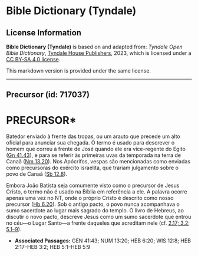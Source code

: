 # Bible Dictionary (Tyndale)

## License Information

**Bible Dictionary (Tyndale)** is based on and adapted from: _Tyndale Open Bible Dictionary_, [Tyndale House Publishers](https://tyndaleopenresources.com/), 2023, which is licensed under a [CC BY-SA 4.0 license](https://creativecommons.org/licenses/by-sa/4.0/legalcode.en).

This markdown version is provided under the same license.



--------------------------------

## Precursor (id: 717037)

PRECURSOR\*
===========

Batedor enviado à frente das tropas, ou um arauto que precede um alto oficial para anunciar sua chegada. O termo é usado para descrever o homem que correu à frente de José quando ele era vice\-regente do Egito ([Gn 41\.43](https://ref.ly/Gen41:43)), e para se referir às primeiras uvas da temporada na terra de Canaã ([Nm 13\.20](https://ref.ly/Num13:20)). Nos Apócrifos, vespas são mencionadas como enviadas como precursoras do exército israelita, que trariam julgamento sobre o povo de Canaã ([Sb 12\.8](https://ref.ly/Wis12:8)).

Embora João Batista seja comumente visto como o precursor de Jesus Cristo, o termo não é usado na Bíblia em referência a ele. A palavra ocorre apenas uma vez no NT, onde o próprio Cristo é descrito como nosso precursor ([Hb 6\.20](https://ref.ly/Heb6:20)). Sob o antigo pacto, o povo nunca acompanhava o sumo sacerdote ao lugar mais sagrado do templo. O livro de Hebreus, ao discutir o novo pacto, descreve Jesus como um sumo sacerdote que entrou no céu—o Lugar Santo—a frente daqueles que acreditam nele (cf. [2\.17; 3\.2](https://ref.ly/Heb2:17-Heb3:2); [5\.1–9](https://ref.ly/Heb5:1-Heb5:9)).

* **Associated Passages:** GEN 41:43; NUM 13:20; HEB 6:20; WIS 12:8; HEB 2:17–HEB 3:2; HEB 5:1–HEB 5:9


